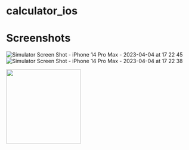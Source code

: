 # calculator_ios

# Screenshots
![Simulator Screen Shot - iPhone 14 Pro Max - 2023-04-04 at 17 22 45](https://user-images.githubusercontent.com/48084596/229796835-3bf3aa4c-39dd-4218-b97f-bbc8a939fdda.png)
![Simulator Screen Shot - iPhone 14 Pro Max - 2023-04-04 at 17 22 38](https://user-images.githubusercontent.com/48084596/229796850-8eefb0cb-cea3-451a-a0c6-6bcaa51e0d95.png)


<img src="https://user-images.githubusercontent.com/link-to-your-image.png](https://user-images.githubusercontent.com/48084596/229796835-3bf3aa4c-39dd-4218-b97f-bbc8a939fdda.png" width="200" />

